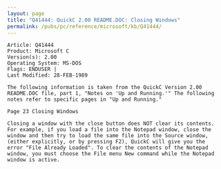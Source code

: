 ```yaml
---
layout: page
title: "Q41444: QuickC 2.00 README.DOC: Closing Windows"
permalink: /pubs/pc/reference/microsoft/kb/Q41444/
---
```


	Article: Q41444
	Product: Microsoft C
	Version(s): 2.00
	Operating System: MS-DOS
	Flags: ENDUSER |
	Last Modified: 28-FEB-1989
	
	The following information is taken from the QuickC Version 2.00
	README.DOC file, part 1, "Notes on 'Up and Running.'" The following
	notes refer to specific pages in "Up and Running."
	
	Page 23 Closing Windows
	
	Closing a window with the close button does NOT clear its contents.
	For example, if you load a file into the Notepad window, close the
	window and then try to load the same file into the Source window,
	(either explicitly, or by pressing F2), QuickC will give you the
	error "File Already Loaded". To clear the contents of the Notepad
	window, you must choose the File menu New command while the Notepad
	window is active.
